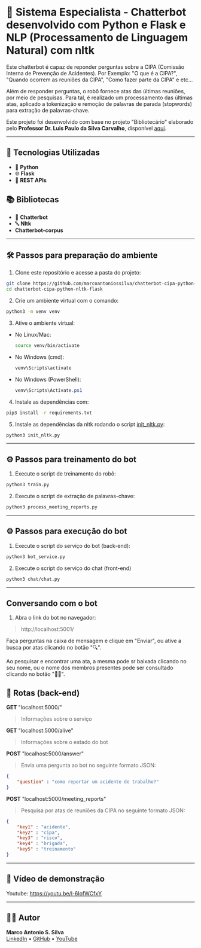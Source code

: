 # 🧾 Sistema Especialista - Chatterbot desenvolvido com Python e Flask e NLP (Processamento de Linguagem Natural) com nltk

Este chatterbot é capaz de reponder perguntas sobre a CIPA (Comissão Interna de Prevenção de Acidentes). Por Exemplo: "O que é a CIPA?", "Quando ocorrem as reuniões da CIPA", "Como fazer parte da CIPA" e etc...

Além de responder perguntas, o robô fornece atas das últimas reuniões, por meio de pesquisas. Para tal, é realizado um processamento das últimas atas, aplicado a tokenização e remoção de palavras de parada (stopwords) para extração de palavras-chave.

Este projeto foi desenvolvido com base no projeto "Bibliotecário" elaborado pelo **Professor Dr. Luis Paulo da Silva Carvalho**, disponível [aqui](https://gitlab.com/luiscarvalho1/sistemas_especialistas/-/blob/main/2025/bibliotecario-parcial.zip).

---

## 🚀 Tecnologias Utilizadas

- 🐍 **Python**
- 🌐 **Flask**
- 🔌 **REST APIs**

## 📚 Bibliotecas
- 🤖 **Chatterbot**
- 🔤 **Nltk**
- **Chatterbot-corpus**

---

## 🛠️ Passos para preparação do ambiente

1. Clone este repositório e acesse a pasta do projeto:
```bash
git clone https://github.com/marcoantoniossilva/chatterbot-cipa-python-nltk-flask.git 
cd chatterbot-cipa-python-nltk-flask
```

2. Crie um ambiente virtual com o comando:
```bash
python3 -m venv venv
```
3. Ative o ambiente virtual:

- No Linux/Mac:
    ```bash
    source venv/bin/activate
    ```

- No Windows (cmd):
    ```cmd
    venv\Scripts\activate
    ```

- No Windows (PowerShell):
    ```ps1
    venv\Scripts\Activate.ps1
    ```

4. Instale as dependências com:

```bash
pip3 install -r requirements.txt
```

5. Instale as dependências da nltk rodando o script [init_nltk.py](init_nltk.py):

```bash
python3 init_nltk.py
```

---

## ⚙️ Passos para treinamento do bot

1. Execute o script de treinamento do robô:

```bash
python3 train.py
```

2. Execute o script de extração de palavras-chave:

```bash
python3 process_meeting_reports.py
```

---

## ⚙️ Passos para execução do bot

1. Execute o script do serviço do bot (back-end):

```bash
python3 bot_service.py
```

2. Execute o script do serviço do chat (front-end)

```bash
python3 chat/chat.py
```

---

## Conversando com o bot

1. Abra o link do bot no navegador:
> http://localhost:5001/

Faça perguntas na caixa de mensagem e clique em "Enviar", ou ative a busca por atas clicando no botão "🔍".

Ao pesquisar e encontrar uma ata, a mesma pode sr baixada clicando no seu nome, ou o nome dos membros presentes pode ser consultado clicando no botão "👬👭".

## 🔁 Rotas (back-end)

**GET** "localhost:5000/"  
> Informações sobre o serviço

**GET** "localhost:5000/alive"  
> Informações sobre o estado do bot

**POST** "localhost:5000/answer"  
> Envia uma pergunta ao bot no seguinte formato JSON:
```json
{
    "question" : "como reportar um acidente de trabalho?"
}
```

**POST** "localhost:5000/meeting_reports"  
> Pesquisa por atas de reuniões da CIPA no seguinte formato JSON:
```json
{
	"key1" : "acidente",
	"key2" : "cipa",
	"key3" : "risco",
	"key4" : "brigada",
	"key5" : "treinamento"
}
```

---
## 🎥 Vídeo de demonstração

Youtube: https://youtu.be/l-6IofWCfxY

---
## 👨‍💻 Autor

**Marco Antonio S. Silva**  
[LinkedIn](https://www.linkedin.com/in/marcosilva95) • [GitHub](https://github.com/marcoantoniossilva) • [YouTube](https://www.youtube.com/@MarcoAntonioSSilvaDev)
